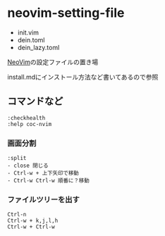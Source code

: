 # neovim-setting-file

- init.vim
- dein.toml
- dein_lazy.toml

[NeoVim](https://neovim.io/)の設定ファイルの置き場

install.mdにインストール方法など書いてあるので参照

## コマンドなど

    :checkhealth
    :help coc-nvim

### 画面分割

    :split
    - close 閉じる
    - Ctrl-w + 上下矢印で移動
    - Ctrl-w Ctrl-w 順番に？移動

### ファイルツリーを出す

    Ctrl-n
    Ctrl-w + k,j,l,h
    Ctrl-w + Ctrl-w

